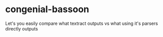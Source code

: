 # congenial-bassoon
Let's you easily compare what textract outputs vs what using it's parsers directly outputs
